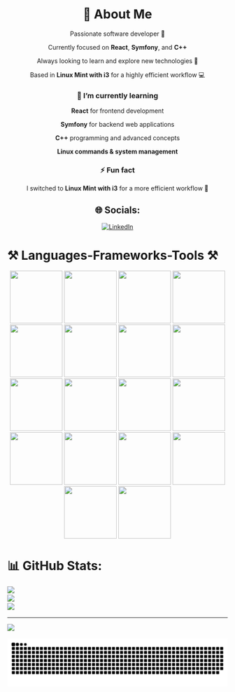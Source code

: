 <div align="center">

# 💫 About Me  
  Passionate software developer 🚀
 
  Currently focused on **React**, **Symfony**, and **C++**  
 
  Always looking to learn and explore new technologies 🌱  
 
  Based in **Linux Mint with i3** for a highly efficient workflow 💻

</div>


<div align="center">

### 🌱 I’m currently learning

 **React** for frontend development
 
 **Symfony** for backend web applications
 
 **C++** programming and advanced concepts
 
 **Linux commands & system management**  

### ⚡ Fun fact

 I switched to **Linux Mint with i3** for a more efficient workflow 🚀  
</div>

<div align="center">

## 🌐 Socials:
[![LinkedIn](https://img.shields.io/badge/LinkedIn-%230077B5.svg?logo=linkedin&logoColor=white)](https://www.linkedin.com/in/haitam-kamal)

</div>

# ⚒️ Languages-Frameworks-Tools ⚒️
<div align="center">
  <img width="120" height="120" src="https://img.shields.io/static/v1?label=&message=C%2B%2B&color=00599C&logo=c%2B%2B&logoColor=white&style=flat-square"/>
  <img width="120" height="120" src="https://img.shields.io/static/v1?label=&message=HTML5&color=E34F26&logo=html5&logoColor=white&style=flat-square"/>
  <img width="120" height="120" src="https://img.shields.io/static/v1?label=&message=CSS3&color=1572B6&logo=css3&logoColor=white&style=flat-square"/>
  <img width="120" height="120" src="https://img.shields.io/static/v1?label=&message=JavaScript&color=323330&logo=javascript&logoColor=F7DF1E&style=flat-square"/>
  <img width="120" height="120" src="https://img.shields.io/static/v1?label=&message=Markdown&color=000000&logo=markdown&logoColor=white&style=flat-square"/>
  <img width="120" height="120" src="https://img.shields.io/static/v1?label=&message=Bulma&color=00D0B1&logo=bulma&logoColor=white&style=flat-square"/>
  <img width="120" height="120" src="https://img.shields.io/static/v1?label=&message=EJS&color=B4CA65&logo=ejs&logoColor=black&style=flat-square"/>
  <img width="120" height="120" src="https://img.shields.io/static/v1?label=&message=Express.js&color=404D59&logo=express&logoColor=61DAFB&style=flat-square"/>
  <img width="120" height="120" src="https://img.shields.io/static/v1?label=&message=NPM&color=CB3837&logo=npm&logoColor=white&style=flat-square"/>
  <img width="120" height="120" src="https://img.shields.io/static/v1?label=&message=NextJS&color=000000&logo=next.js&logoColor=white&style=flat-square"/>
  <img width="120" height="120" src="https://img.shields.io/static/v1?label=&message=React&color=20232A&logo=react&logoColor=61DAFB&style=flat-square"/>
  <img width="120" height="120" src="https://img.shields.io/static/v1?label=&message=Vite&color=646CFF&logo=vite&logoColor=white&style=flat-square"/>
  <img width="120" height="120" src="https://img.shields.io/static/v1?label=&message=Symfony&color=000000&logo=symfony&logoColor=white&style=flat-square"/>
  <img width="120" height="120" src="https://img.shields.io/static/v1?label=&message=TailwindCSS&color=38B2AC&logo=tailwind-css&logoColor=white&style=flat-square"/>
  <img width="120" height="120" src="https://img.shields.io/static/v1?label=&message=Postgres&color=316192&logo=postgresql&logoColor=white&style=flat-square"/>
  <img width="120" height="120" src="https://img.shields.io/static/v1?label=&message=Prisma&color=3982CE&logo=Prisma&logoColor=white&style=flat-square"/>
  <img width="120" height="120" src="https://img.shields.io/static/v1?label=&message=Git&color=F05033&logo=git&logoColor=white&style=flat-square"/>
  <img width="120" height="120" src="https://img.shields.io/static/v1?label=&message=GitHub&color=121011&logo=github&logoColor=white&style=flat-square"/>
</div>








# 📊 GitHub Stats:
![](https://github-readme-stats.vercel.app/api?username=haitamkamal&theme=dracula&hide_border=false&include_all_commits=false&count_private=false)<br/>
![](https://nirzak-streak-stats.vercel.app/?user=haitamkamal&theme=dracula&hide_border=false)<br/>
![](https://github-readme-stats.vercel.app/api/top-langs/?username=haitamkamal&theme=dracula&hide_border=false&include_all_commits=false&count_private=false&layout=compact)

---
[![](https://visitcount.itsvg.in/api?id=haitamkamal&icon=0&color=0)](https://visitcount.itsvg.in)

<!-- Proudly created with GPRM ( https://gprm.itsvg.in ) -->
<picture>
  <source media="(prefers-color-scheme: dark)" srcset="https://raw.githubusercontent.com/haitamkamal/haitamkamal/output/github-snake-dark.svg" />
  <source media="(prefers-color-scheme: light)" srcset="https://raw.githubusercontent.com/haitamkamal/haitamkamal/output/github-snake.svg" />
  <img alt="github-snake" src="https://raw.githubusercontent.com/haitamkamal/haitamkamal/output/github-snake.svg" />
</picture>
